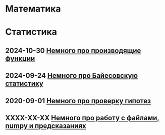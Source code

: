 # Математика

# Статистика

## 2024-10-30 [Немного про производящие функции](gen_fun.md)

## 2024-09-24 [Немного про Байесовскую статистику](baes.md)

## 2020-09-01 [Немного про проверку гипотез](stat-madness.md)

## XXXX-XX-XX [Немного про работу с файлами, numpy и предсказаниях](type-pred.md)
